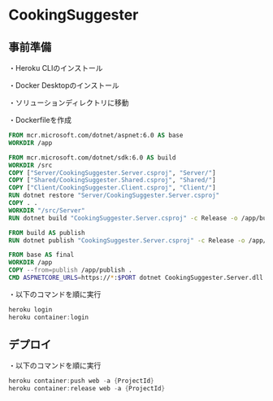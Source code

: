 # CookingSuggester

## 事前準備
・Heroku CLIのインストール

・Docker Desktopのインストール

・ソリューションディレクトリに移動

・Dockerfileを作成
``` Dockerfile
FROM mcr.microsoft.com/dotnet/aspnet:6.0 AS base
WORKDIR /app

FROM mcr.microsoft.com/dotnet/sdk:6.0 AS build
WORKDIR /src
COPY ["Server/CookingSuggester.Server.csproj", "Server/"]
COPY ["Shared/CookingSuggester.Shared.csproj", "Shared/"]
COPY ["Client/CookingSuggester.Client.csproj", "Client/"]
RUN dotnet restore "Server/CookingSuggester.Server.csproj"
COPY . .
WORKDIR "/src/Server"
RUN dotnet build "CookingSuggester.Server.csproj" -c Release -o /app/build

FROM build AS publish
RUN dotnet publish "CookingSuggester.Server.csproj" -c Release -o /app/publish

FROM base AS final
WORKDIR /app
COPY --from=publish /app/publish .
CMD ASPNETCORE_URLS=https://*:$PORT dotnet CookingSuggester.Server.dll
```

・以下のコマンドを順に実行
``` Powershell
heroku login
heroku container:login
```

## デプロイ
・以下のコマンドを順に実行
``` Powershell
heroku container:push web -a {ProjectId}
heroku container:release web -a {ProjectId}
```
